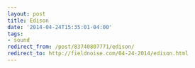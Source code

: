 ```yaml
---
layout: post 
title: Edison
date: '2014-04-24T15:35:01-04:00' 
tags: 
- sound 
redirect_from: /post/83740807771/edison/
redirect_to: http://fieldnoise.com/04-24-2014/edison.html
---
```


